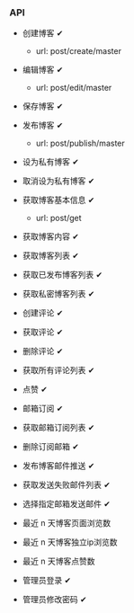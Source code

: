 ### API


+ 创建博客 ✔
    + url: post/create/master
+ 编辑博客 ✔
    + url: post/edit/master
+ 保存博客 ✔
+ 发布博客 ✔
    + url: post/publish/master
+ 设为私有博客 ✔
+ 取消设为私有博客 ✔
+ 获取博客基本信息 ✔
    + url: post/get
+ 获取博客内容 ✔
+ 获取博客列表 ✔
+ 获取已发布博客列表 ✔
+ 获取私密博客列表 ✔

+ 创建评论 ✔
+ 获取评论 ✔
+ 删除评论 ✔
+ 获取所有评论列表 ✔

+ 点赞 ✔

+ 邮箱订阅 ✔
+ 获取邮箱订阅列表 ✔
+ 删除订阅邮箱 ✔
+ 发布博客邮件推送 ✔
+ 获取发送失败邮件列表 ✔
+ 选择指定邮箱发送邮件 ✔

+ 最近 n 天博客页面浏览数
+ 最近 n 天博客独立ip浏览数
+ 最近 n 天博客点赞数

+ 管理员登录 ✔
+ 管理员修改密码 ✔
